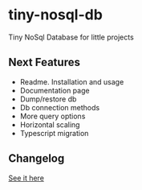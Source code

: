 # tiny-nosql-db

Tiny NoSql Database for little projects

## Next Features

- Readme. Installation and usage
- Documentation page
- Dump/restore db
- Db connection methods
- More query options
- Horizontal scaling
- Typescript migration

## Changelog

[See it here](./CHANGELOG.md)
